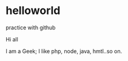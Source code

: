 helloworld
==========

practice with github

Hi all

I am a Geek; I like php, node, java, hmtl..so on. 
